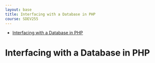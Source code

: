 ```yaml
---
layout: base
title: Interfacing with a Database in PHP
course: SDEV255
---
```


- [Interfacing with a Database in PHP](#interfacing-with-a-database-in-php)

# Interfacing with a Database in PHP
